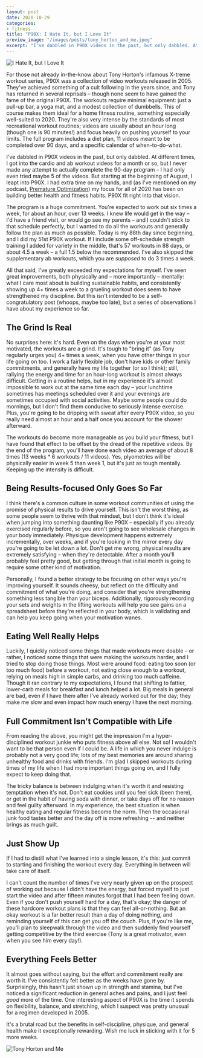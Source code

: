 ```yaml
---
layout: post
date: 2020-10-29
categories:
- fitness
title: "P90X: I Hate It, but I Love It"
preview_image: "/images/posts/tony_horton_and_me.jpeg"
excerpt: "I've dabbled in P90X videos in the past, but only dabbled. At different times, I got into the cardio and ab workout videos for a month or so, but I never made any attempt to actually complete the 90-day program – I had only even tried maybe 5 of the videos. But starting at the beginning of August, I leapt into P90X."
---
```


![I Hate It, but I Love It](/images/posts/i-hate-it-but-i-love-it.jpg)

For those not already in-the-know about Tony Horton's infamous X-treme workout series, P90X was a collection of video workouts released in 2005.
They've achieved something of a cult following in the years since, and Tony has returned in several reprisals – though none seem to have gained the fame of the original P90X.
The workouts require minimal equipment: just a pull-up bar, a yoga mat, and a modest collection of dumbbells.
This of course makes them ideal for a home fitness routine, something especially well-suited to 2020.
They're also very intense by the standards of most recreational workout routines; videos are usually about an hour long (though one is 90 minutes!) and focus heavily on pushing yourself to your limits.
The full program includes a diet plan, 11 videos meant to be completed over 90 days, and a specific calendar of when-to-do-what.

I've dabbled in P90X videos in the past, but only dabbled.
At different times, I got into the cardio and ab workout videos for a month or so, but I never made any attempt to actually complete the 90-day program – I had only even tried maybe 5 of the videos.
But starting at the beginning of August, I leapt into P90X.
I had extra time on my hands, and (as I've mentioned on my podcast, [Premature Optimization](https://podcasts.apple.com/us/podcast/premature-optimization/id1499996952)) my focus for all of 2020 has been on building better health and fitness habits.
P90X fit right into that vision.

The program is a huge commitment.
You're expected to work out six times a week, for about an hour, over 13 weeks.
I knew life would get in the way – I'd have a friend visit, or would go see my parents – and I couldn't stick to that schedule perfectly, but I wanted to do all the workouts and generally follow the plan as much as possible.
Today is my 88th day since beginning, and I did my 51st P90X workout.
If I include some off-schedule strength training I added for variety in the middle, that's 57 workouts in 88 days, or about 4.5 a week – a full 1.5 below the recommended.
I've also skipped the supplementary ab workouts, which you are *supposed* to do 3 times a week.

All that said, I've greatly exceeded my expectations for myself.
I've seen great improvements, both physically and – more importantly – mentally: what I care most about is building sustainable habits, and consistently showing up 4+ times a week to a grueling workout does seem to have strengthened my discipline.
But this isn't intended to be a self-congratulatory post (whoops, maybe too late), but a series of observations I have about my experience so far.

## The Grind Is Real

No surprises here: it's hard.
Even on the days when you're at your most motivated, the workouts are a grind.
It's tough to "bring it" (as Tony regularly urges you) 4+ times a week, when you have other things in your life going on too.
I work a fairly flexible job, don't have kids or other family commitments, and generally have my life together (or so I think);
still, rallying the energy and time for an hour-long workout is almost always difficult.
Getting in a routine helps, but in my experience it's almost impossible to work out at the same time each day – your lunchtime sometimes has meetings scheduled over it and your evenings are sometimes occupied with social activities.
Maybe some people could do mornings, but I don't find them conducive to seriously intense exercise.
Plus, you're going to be dripping with sweat after every P90X video, so you really need almost an hour and a half once you account for the shower afterward.

The workouts do become more manageable as you build your fitness, but I have found that effect to be offset by the dread of the repetitive videos.
By the end of the program, you'll have done each video an average of about 8 times (13 weeks * 6 workouts / 11 videos).
Yes, plyometrics will be physically easier in week 5 than week 1, but it's just as tough mentally.
Keeping up the intensity is difficult.

## Being Results-focused Only Goes So Far

I think there's a common culture in some workout communities of using the promise of physical results to drive yourself.
This isn't the worst thing, as some people seem to thrive with that mindset, but I don't think it's ideal when jumping into something daunting like P90X – especially if you already exercised regularly before, so you aren't going to see wholesale changes in your body immediately.
Physique development happens extremely incrementally, over weeks, and if you're looking in the mirror every day you're going to be let down a lot.
Don't get me wrong, physical results are extremely satisfying – when they're detectable.
After a month you'll probably feel pretty good, but getting through that initial month is going to require some other kind of motivation.

Personally, I found a better strategy to be focusing on other ways you're improving yourself.
It sounds cheesy, but reflect on the difficulty and commitment of what you're doing, and consider that you're strengthening something less tangible than your biceps.
Additionally, rigorously recording your sets and weights in the lifting workouts will help you see gains on a spreadsheet before they're reflected in your body, which is validating and can help you keep going when your motivation wanes.

## Eating Well Really Helps

Luckily, I quickly noticed some things that made workouts more doable – or rather, I noticed some things that were making the workouts harder, and I tried to stop doing those things.
Most were around food: eating too soon (or too much food) before a workout, not eating close enough to a workout, relying on meals high in simple carbs, and drinking too much caffeine.
Though it ran contrary to my expectations, I found that shifting to fattier, lower-carb meals for breakfast and lunch helped a lot.
Big meals in general are bad, even if I have them after I've already worked out for the day; they make me slow and even impact how much energy I have the next morning.

## Full Commitment Isn't Compatible with Life

From reading the above, you might get the impression I'm a hyper-disciplined workout junkie who puts fitness above all else.
Not so!
I wouldn't want to be that person even if I could be.
A life in which you never indulge is probably not a very good life;
lots of my best memories are around sharing unhealthy food and drinks with friends.
I'm glad I skipped workouts during times of my life when I had more important things going on, and I fully expect to keep doing that.

The tricky balance is between indulging when it's worth it and resisting temptation when it's not.
Don't eat cookies until you feel sick (been there), or get in the habit of having soda with dinner, or take days off for no reason and feel guilty afterward.
In my experience, the best situation is when healthy eating and regular fitness become the norm.
Then the occasional junk food tastes better and the day off is more refreshing -- and neither brings as much guilt.

## Just Show Up

If I had to distill what I've learned into a single lesson, it's this: just commit to starting and finishing the workout every day.
Everything in between will take care of itself.

I can't count the number of times I've very nearly given up on the prospect of working out because I didn't have the energy, but forced myself to just start the video and after fifteen minutes forgot that I had been feeling down.
Even if you don't push yourself hard for a day, that's okay; the danger of these hardcore workout plans is that they can feel all-or-nothing.
But an okay workout is a far better result than a day of doing nothing, and reminding yourself of this can get you off the couch.
Plus, if you're like me, you'll plan to sleepwalk through the video and then suddenly find yourself getting competitive by the third exercise (Tony is a great motivator, even when you see him every day!).

## Everything Feels Better

It almost goes without saying, but the effort and commitment really are worth it.
I've consistently felt better as the weeks have gone by.
Surprisingly, this hasn't just shown up in strength and stamina, but I've noticed a significant reduction in general aches and pains, and I just feel _good_ more of the time.
One interesting aspect of P90X is the time it spends on flexibility, balance, and stretching, which I suspect was pretty unusual for a regimen developed in 2005.

It's a brutal road but the benefits in self-discipline, physique, and general health make it exceptionally rewarding.
Wish me luck in sticking with it for 5 more weeks.

![Tony Horton and Me](/images/posts/tony_horton_and_me.jpeg)
